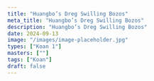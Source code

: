 ```yaml
---
title: "Huangbo’s Dreg Swilling Bozos"
meta_title: "Huangbo’s Dreg Swilling Bozos"
description: "Huangbo’s Dreg Swilling Bozos"
date: 2024-09-13
image: "/images/image-placeholder.jpg"
types: ["Koan 1"]
masters: [""]
tags: ["Koan"]
draft: false
---
```











